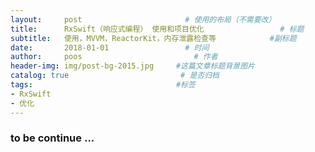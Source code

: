 ```yaml
---
layout:     post                       # 使用的布局（不需要改）
title:      RxSwift（响应式编程） 使用和项目优化                 # 标题
subtitle:   使用，MVVM，ReactorKit，内存泄露检查等            #副标题
date:       2018-01-01                 # 时间
author:     poos                         # 作者
header-img: img/post-bg-2015.jpg     #这篇文章标题背景图片
catalog: true                         # 是否归档
tags:                                #标签
- RxSwift
- 优化
---
```



### to be continue ...
